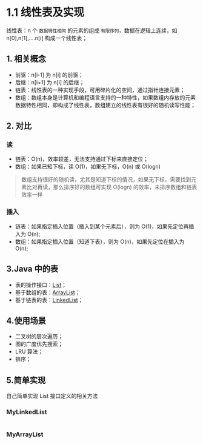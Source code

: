 # 1.1 线性表及实现

线性表：n 个 `数据特性相同` 的元素的组成 `有限序列`，数据在逻辑上连续，如 n[0],n[1],....n[i] 构成一个线性表；

## 1. 相关概念

- 前驱：n[i-1] 为 n[i] 的前驱； 
- 后继：n[i+1] 为 n[i] 的后继；
- 链表：线性表的一种实现手段，可用碎片化的空间，通过指针连接元素；
- 数组：数组本身是计算机和编程语言支持的一种特性，如果数组内存放的元素数据特性相同，即构成了线性表，数组建立的线性表有很好的随机读写性能；

## 2. 对比

### 读

- 链表：O(n)，效率较差，无法支持通过下标来直接定位；
- 数组：如果已知下标，读 O(1)，如果无下标，O(n) 或 O(logn)

> 数组支持很好的随机读，尤其是知道下标的情况，如果无下标，需要找到元素比对再读，那么排序好的数组可实现 O(logn) 的效率，未排序数组和链表效率一样

### 插入

- 链表：如果指定插入位置（插入到某个元素后），则为 O(1)，如果先定位再插入为 O(n);
- 数组：如果指定插入位置（知道下表），则为 O(n)，如果先定位在插入为 O(n);

### 


## 3.Java 中的表

- 表的操作接口：[List](../2.java-program/list.md)；
- 基于数组的表：[ArrayList](../2.java-program/ArrayList.md)；
- 基于链表的表：[LinkedList](../2.java-program/LinkedList.md)；

## 4.使用场景

- 二叉树的层次遍历；
- 图的广度优先搜索；
- LRU 算法；
- 排序；

## 5.简单实现

自己简单实现 List 接口定义的相关方法

### MyLinkedList

```

```


### MyArrayList

```

```